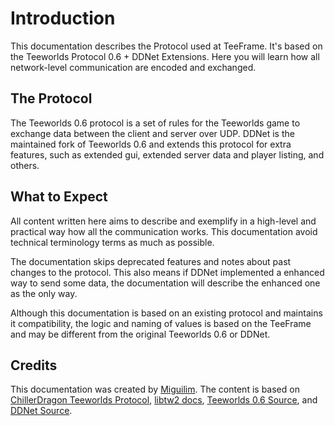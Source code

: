 # Introduction

This documentation describes the Protocol used at TeeFrame. It's based on the Teeworlds Protocol 0.6 + DDNet Extensions. Here you will learn how all network-level communication are encoded and exchanged.

## The Protocol

The Teeworlds 0.6 protocol is a set of rules for the Teeworlds game to exchange data between the client and server over UDP. DDNet is the maintained fork of Teeworlds 0.6 and extends this protocol for extra features, such as extended gui, extended server data and player listing, and others.

## What to Expect

All content written here aims to describe and exemplify in a high-level and practical way how all the communication works. This documentation avoid technical terminology terms as much as possible.

The documentation skips deprecated features and notes about past changes to the protocol. This also means if DDNet implemented a enhanced way to send some data, the documentation will describe the enhanced one as the only way.

Although this documentation is based on an existing protocol and maintains it compatibility, the logic and naming of values is based on the TeeFrame and may be different from the original Teeworlds 0.6 or DDNet.

## Credits

This documentation was created by [Miguilim](https://github.com/miguilimzero). The content is based on [ChillerDragon Teeworlds Protocol](https://chillerdragon.github.io/teeworlds-protocol/), [libtw2 docs](https://github.com/heinrich5991/libtw2/tree/master/doc), [Teeworlds 0.6 Source](https://github.com/teeworlds/teeworlds/tree/0.6), and [DDNet Source](https://github.com/ddnet/ddnet).